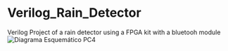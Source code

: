 # Verilog_Rain_Detector
Verilog Project of a rain detector using a FPGA kit with a bluetooh module
![Diagrama Esquemático PC4](https://github.com/user-attachments/assets/52619ea9-2e22-4f77-80c9-6cf7678f9ac4)
